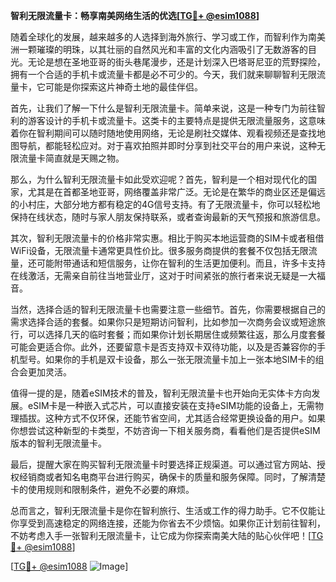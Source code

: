 **智利无限流量卡：畅享南美网络生活的优选[[TG💪+ @esim1088](https://t.me/s/esim1088)]**

随着全球化的发展，越来越多的人选择到海外旅行、学习或工作，而智利作为南美洲一颗璀璨的明珠，以其壮丽的自然风光和丰富的文化内涵吸引了无数游客的目光。无论是想在圣地亚哥的街头巷尾漫步，还是计划深入巴塔哥尼亚的荒野探险，拥有一个合适的手机卡或流量卡都是必不可少的。今天，我们就来聊聊智利无限流量卡，它可能是你探索这片神奇土地的最佳伴侣。

首先，让我们了解一下什么是智利无限流量卡。简单来说，这是一种专门为前往智利的游客设计的手机卡或流量卡。这类卡的主要特点是提供无限流量服务，这意味着你在智利期间可以随时随地使用网络，无论是刷社交媒体、观看视频还是查找地图导航，都能轻松应对。对于喜欢拍照并即时分享到社交平台的用户来说，这种无限流量卡简直就是天赐之物。

那么，为什么智利无限流量卡如此受欢迎呢？首先，智利是一个相对现代化的国家，尤其是在首都圣地亚哥，网络覆盖非常广泛。无论是在繁华的商业区还是偏远的小村庄，大部分地方都有稳定的4G信号支持。有了无限流量卡，你可以轻松地保持在线状态，随时与家人朋友保持联系，或者查询最新的天气预报和旅游信息。

其次，智利无限流量卡的价格非常实惠。相比于购买本地运营商的SIM卡或者租借WiFi设备，无限流量卡通常更具性价比。很多服务商提供的套餐不仅包括无限流量，还可能附带通话和短信服务，让你在智利的生活更加便利。而且，许多卡支持在线激活，无需亲自前往当地营业厅，这对于时间紧张的旅行者来说无疑是一大福音。

当然，选择合适的智利无限流量卡也需要注意一些细节。首先，你需要根据自己的需求选择合适的套餐。如果你只是短期访问智利，比如参加一次商务会议或短途旅行，可以选择几天的临时套餐；而如果你计划长期居住或频繁往返，那么月度套餐可能会更适合你。此外，还要留意卡是否支持双卡双待功能，以及是否兼容你的手机型号。如果你的手机是双卡设备，那么一张无限流量卡加上一张本地SIM卡的组合会更加灵活。

值得一提的是，随着eSIM技术的普及，智利无限流量卡也开始向无实体卡方向发展。eSIM卡是一种嵌入式芯片，可以直接安装在支持eSIM功能的设备上，无需物理插拔。这种方式不仅环保，还能节省空间，尤其适合经常更换设备的用户。如果你想尝试这种新型的卡类型，不妨咨询一下相关服务商，看看他们是否提供eSIM版本的智利无限流量卡。

最后，提醒大家在购买智利无限流量卡时要选择正规渠道。可以通过官方网站、授权经销商或者知名电商平台进行购买，确保卡的质量和服务保障。同时，了解清楚卡的使用规则和限制条件，避免不必要的麻烦。

总而言之，智利无限流量卡是你在智利旅行、生活或工作的得力助手。它不仅能让你享受到高速稳定的网络连接，还能为你省去不少烦恼。如果你正计划前往智利，不妨考虑入手一张智利无限流量卡，让它成为你探索南美大陆的贴心伙伴吧！[[TG💪+ @esim1088](https://t.me/s/esim1088)]

[[TG💪+ @esim1088](https://t.me/s/esim1088) ![Image](https://i.postimg.cc/4NQfJmqS/Snipaste-2025-05-13-00-14-12.png)]
